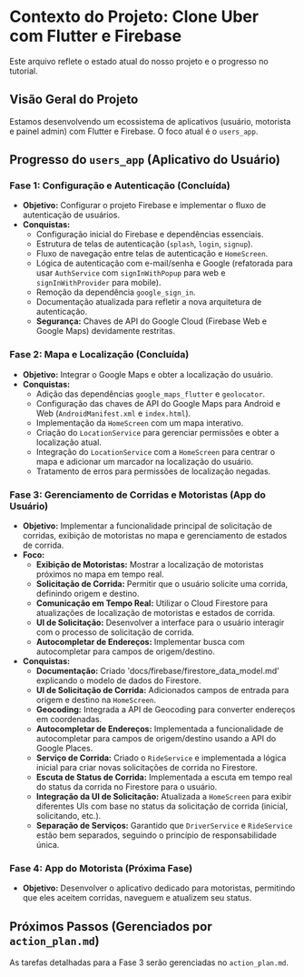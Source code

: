 # Contexto do Projeto: Clone Uber com Flutter e Firebase

Este arquivo reflete o estado atual do nosso projeto e o progresso no tutorial.

## Visão Geral do Projeto

Estamos desenvolvendo um ecossistema de aplicativos (usuário, motorista e painel admin) com Flutter e Firebase. O foco atual é o `users_app`.

## Progresso do `users_app` (Aplicativo do Usuário)

### Fase 1: Configuração e Autenticação (Concluída)

*   **Objetivo:** Configurar o projeto Firebase e implementar o fluxo de autenticação de usuários.
*   **Conquistas:**
    *   Configuração inicial do Firebase e dependências essenciais.
    *   Estrutura de telas de autenticação (`splash`, `login`, `signup`).
    *   Fluxo de navegação entre telas de autenticação e `HomeScreen`.
    *   Lógica de autenticação com e-mail/senha e Google (refatorada para usar `AuthService` com `signInWithPopup` para web e `signInWithProvider` para mobile).
    *   Remoção da dependência `google_sign_in`.
    *   Documentação atualizada para refletir a nova arquitetura de autenticação.
    *   **Segurança:** Chaves de API do Google Cloud (Firebase Web e Google Maps) devidamente restritas.

### Fase 2: Mapa e Localização (Concluída)

*   **Objetivo:** Integrar o Google Maps e obter a localização do usuário.
*   **Conquistas:**
    *   Adição das dependências `google_maps_flutter` e `geolocator`.
    *   Configuração das chaves de API do Google Maps para Android e Web (`AndroidManifest.xml` e `index.html`).
    *   Implementação da `HomeScreen` com um mapa interativo.
    *   Criação do `LocationService` para gerenciar permissões e obter a localização atual.
    *   Integração do `LocationService` com a `HomeScreen` para centrar o mapa e adicionar um marcador na localização do usuário.
    *   Tratamento de erros para permissões de localização negadas.

### Fase 3: Gerenciamento de Corridas e Motoristas (App do Usuário)

*   **Objetivo:** Implementar a funcionalidade principal de solicitação de corridas, exibição de motoristas no mapa e gerenciamento de estados de corrida.
*   **Foco:**
    *   **Exibição de Motoristas:** Mostrar a localização de motoristas próximos no mapa em tempo real.
    *   **Solicitação de Corrida:** Permitir que o usuário solicite uma corrida, definindo origem e destino.
    *   **Comunicação em Tempo Real:** Utilizar o Cloud Firestore para atualizações de localização de motoristas e estados de corrida.
    *   **UI de Solicitação:** Desenvolver a interface para o usuário interagir com o processo de solicitação de corrida.
    *   **Autocompletar de Endereços:** Implementar busca com autocompletar para campos de origem/destino.
*   **Conquistas:**
    *   **Documentação:** Criado 'docs/firebase/firestore_data_model.md' explicando o modelo de dados do Firestore.
    *   **UI de Solicitação de Corrida:** Adicionados campos de entrada para origem e destino na `HomeScreen`.
    *   **Geocoding:** Integrada a API de Geocoding para converter endereços em coordenadas.
    *   **Autocompletar de Endereços:** Implementada a funcionalidade de autocompletar para campos de origem/destino usando a API do Google Places.
    *   **Serviço de Corrida:** Criado o `RideService` e implementada a lógica inicial para criar novas solicitações de corrida no Firestore.
    *   **Escuta de Status de Corrida:** Implementada a escuta em tempo real do status da corrida no Firestore para o usuário.
    *   **Integração da UI de Solicitação:** Atualizada a `HomeScreen` para exibir diferentes UIs com base no status da solicitação de corrida (inicial, solicitando, etc.).
    *   **Separação de Serviços:** Garantido que `DriverService` e `RideService` estão bem separados, seguindo o princípio de responsabilidade única.

### Fase 4: App do Motorista (Próxima Fase)

*   **Objetivo:** Desenvolver o aplicativo dedicado para motoristas, permitindo que eles aceitem corridas, naveguem e atualizem seu status.

## Próximos Passos (Gerenciados por `action_plan.md`)

As tarefas detalhadas para a Fase 3 serão gerenciadas no `action_plan.md`.
